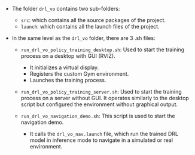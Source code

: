 - The folder `drl_vo` contains two sub-folders:
    + `src`: which contains all the source packages of the project.
    + `launch`: which contains all the launch files of the project.

- In the same level as the `drl_vo` folder, there are 3 .sh files:
    + `run_drl_vo_policy_training_desktop.sh`: Used to start the training process on a desktop with GUI (RVIZ). 
        + It initializes a virtual display.
        + Registers the custom Gym environment.
        + Launches the training process.
        
    + `run_drl_vo_policy_training_server.sh`: Used to start the training process on a server without GUI. It operates similarly to the desktop script but configured the environment without graphical output. 

    + `run_drl_vo_navigation_demo.sh`: This script is used to start the navigation demo.
        + It calls the `drl_vo_nav.launch` file, which run the trained DRL model in inference mode to navigate in a simulated or real environment.